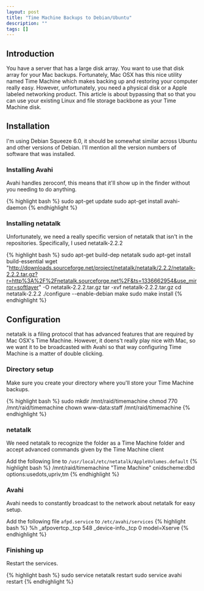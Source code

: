 ```yaml
---
layout: post
title: "Time Machine Backups to Debian/Ubuntu"
description: ""
tags: []
---
```



## Introduction

You have a server that has a large disk array. You want to use that disk array for your Mac backups. Fortunately, Mac OSX has this nice utility named Time Machine which makes backing up and restoring your computer really easy. However, unfortunately, you need a physical disk or a Apple labeled networking product. This article is about bypassing that so that you can use your existing Linux and file storage backbone as your Time Machine disk.

## Installation

I'm using Debian Squeeze 6.0, it should be somewhat similar across Ubuntu and other versions of Debian. I'll mention all the version numbers of software that was installed.

### Installing Avahi

Avahi handles zeroconf, this means that it'll show up in the finder without you needing to do anything.

{% highlight bash %}
sudo apt-get update
sudo apt-get install avahi-daemon
{% endhighlight %}

### Installing netatalk

Unfortunately, we need a really specific version of netatalk that isn't in the repositories. Specifically, I used netatalk-2.2.2

{% highlight bash %}
sudo apt-get build-dep netatalk
sudo apt-get install build-essential
wget "http://downloads.sourceforge.net/project/netatalk/netatalk/2.2.2/netatalk-2.2.2.tar.gz?r=http%3A%2F%2Fnetatalk.sourceforge.net%2F&ts=1336662954&use_mirror=softlayer" -O netatalk-2.2.2.tar.gz
tar -xvf netatalk-2.2.2.tar.gz
cd netatalk-2.2.2
./configure --enable-debian
make
sudo make install
{% endhighlight %}

## Configuration

netatalk is a filing protocol that has advanced features that are required by Mac OSX's Time Machine. However, it doens't really play nice with Mac, so we want it to be broadcasted with Avahi so that way configuring Time Machine is a matter of double clicking.

### Directory setup

Make sure you create your directory where you'll store your Time Machine backups.

{% highlight bash %}
sudo mkdir /mnt/raid/timemachine
chmod 770 /mnt/raid/timemachine
chown www-data:staff /mnt/raid/timemachine
{% endhighlight %}

### netatalk

We need netatalk to recognize the folder as a Time Machine folder and accept advanced commands given by the Time Machine client

Add the following line to `/usr/local/etc/netatalk/AppleVolumes.default`
{% highlight bash %}
/mnt/raid/timemachine "Time Machine" cnidscheme:dbd options:usedots,upriv,tm
{% endhighlight %}

### Avahi

Avahi needs to constantly broadcast to the network about netatalk for easy setup.

Add the following file `afpd.service` to `/etc/avahi/services`
{% highlight bash %}
<service-group>
<name replace-wildcards=”yes”>%h</name>
<service>
<type>_afpovertcp._tcp</type>
<port>548</port>
</service>
<service>
<type>_device-info._tcp</type>
<port>0</port>
<txt-record>model=Xserve</txt-record>
</service>
</service-group>
{% endhighlight %}

### Finishing up

Restart the services.

{% highlight bash %}
sudo service netatalk restart
sudo service avahi restart
{% endhighlight %}
